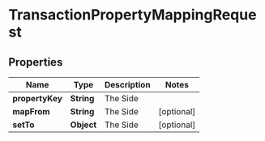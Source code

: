 

# TransactionPropertyMappingRequest


## Properties

Name | Type | Description | Notes
------------ | ------------- | ------------- | -------------
**propertyKey** | **String** | The Side | 
**mapFrom** | **String** | The Side |  [optional]
**setTo** | **Object** | The Side |  [optional]



